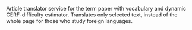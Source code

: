 Article translator service for the term paper with vocabulary and dynamic CERF-difficulty estimator. 
Translates only selected text, instead of the whole page for those who study foreign languages. 

